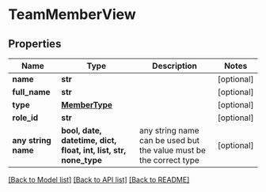 # TeamMemberView


## Properties
Name | Type | Description | Notes
------------ | ------------- | ------------- | -------------
**name** | **str** |  | [optional] 
**full_name** | **str** |  | [optional] 
**type** | [**MemberType**](MemberType.md) |  | [optional] 
**role_id** | **str** |  | [optional] 
**any string name** | **bool, date, datetime, dict, float, int, list, str, none_type** | any string name can be used but the value must be the correct type | [optional]

[[Back to Model list]](../README.md#documentation-for-models) [[Back to API list]](../README.md#documentation-for-api-endpoints) [[Back to README]](../README.md)


